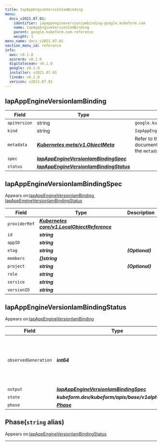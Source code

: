 ```yaml
---
title: IapAppEngineVersionIamBinding
menu:
  docs_v2021.07.01:
    identifier: iapappengineversioniambinding-google.kubeform.com
    name: IapAppEngineVersionIamBinding
    parent: google.kubeform.com-reference
    weight: 1
menu_name: docs_v2021.07.01
section_menu_id: reference
info:
  aws: v0.1.0
  azurerm: v0.1.0
  digitalocean: v0.1.0
  google: v0.1.0
  installer: v2021.07.01
  linode: v0.1.0
  version: v2021.07.01
---
```


## IapAppEngineVersionIamBinding
| Field | Type | Description |
| ------ | ----- | ----------- |
| `apiVersion` | string | `google.kubeform.com/v1alpha1` |
|    `kind` | string | `IapAppEngineVersionIamBinding` |
| `metadata` | ***[Kubernetes meta/v1.ObjectMeta](https://v1-18.docs.kubernetes.io/docs/reference/generated/kubernetes-api/v1.18/#objectmeta-v1-meta)***|Refer to the Kubernetes API documentation for the fields of the `metadata` field.|
| `spec` | ***[IapAppEngineVersionIamBindingSpec](#iapappengineversioniambindingspec)***||
| `status` | ***[IapAppEngineVersionIamBindingStatus](#iapappengineversioniambindingstatus)***||
## IapAppEngineVersionIamBindingSpec

Appears on:[IapAppEngineVersionIamBinding](#iapappengineversioniambinding), [IapAppEngineVersionIamBindingStatus](#iapappengineversioniambindingstatus)

| Field | Type | Description |
| ------ | ----- | ----------- |
| `providerRef` | ***[Kubernetes core/v1.LocalObjectReference](https://v1-18.docs.kubernetes.io/docs/reference/generated/kubernetes-api/v1.18/#localobjectreference-v1-core)***||
| `id` | ***string***||
| `appID` | ***string***||
| `etag` | ***string***| ***(Optional)*** |
| `members` | ***[]string***||
| `project` | ***string***| ***(Optional)*** |
| `role` | ***string***||
| `service` | ***string***||
| `versionID` | ***string***||
## IapAppEngineVersionIamBindingStatus

Appears on:[IapAppEngineVersionIamBinding](#iapappengineversioniambinding)

| Field | Type | Description |
| ------ | ----- | ----------- |
| `observedGeneration` | ***int64***| ***(Optional)*** Resource generation, which is updated on mutation by the API Server.|
| `output` | ***[IapAppEngineVersionIamBindingSpec](#iapappengineversioniambindingspec)***| ***(Optional)*** |
| `state` | ***kubeform.dev/kubeform/apis/base/v1alpha1.State***| ***(Optional)*** |
| `phase` | ***[Phase](#phase)***| ***(Optional)*** |
## Phase(`string` alias)

Appears on:[IapAppEngineVersionIamBindingStatus](#iapappengineversioniambindingstatus)

---
